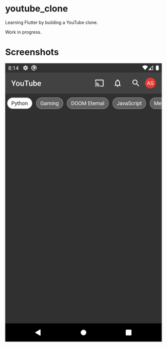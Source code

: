 # youtube_clone

Learning Flutter by building a YouTube clone.

Work in progress.

# Screenshots

![Screenshot](/screenshots/screenshot-1.png)
